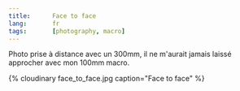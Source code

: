 ```yaml
---
title:      Face to face
lang:       fr
tags:       [photography, macro]
---
```


Photo prise à distance avec un 300mm, il ne m'aurait jamais laissé approcher avec mon 100mm macro.

{% cloudinary face_to_face.jpg caption="Face to face" %}
